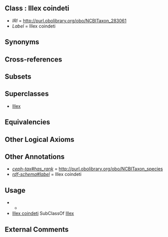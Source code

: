 
## Class : Illex coindeti

 * *IRI* = http://purl.obolibrary.org/obo/NCBITaxon_283061
 * *Label* = Illex coindeti

## Synonyms


## Cross-references


## Subsets


## Superclasses

 * [Illex](../../NCBITaxon/27/NCBITaxon_6627.md)

## Equivalencies


## Other Logical Axioms


## Other Annotations

 * *[ceph-tax#has_rank](../../ceph-tax#has/nk/ceph-tax#has_rank.md)* = http://purl.obolibrary.org/obo/NCBITaxon_species
 * *[rdf-schema#label](../../el/rdf-schema#label.md)* = Illex coindeti

## Usage

 * -
 * [Illex coindeti](../../NCBITaxon/61/NCBITaxon_283061.md) SubClassOf [Illex](../../NCBITaxon/27/NCBITaxon_6627.md)

## External Comments


